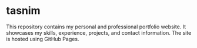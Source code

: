 # tasnim
This repository contains my personal and professional portfolio website. It showcases my skills, experience, projects, and contact information. The site is hosted using GitHub Pages.

